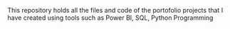 This repository holds all the files and code of the portofolio projects that I have created using tools such as Power BI, SQL, Python Programming
